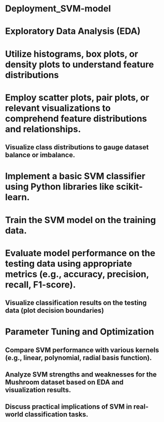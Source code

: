 # Deployment_SVM-model

# Exploratory Data Analysis (EDA)
# Utilize histograms, box plots, or density plots to understand feature distributions
# Employ scatter plots, pair plots, or relevant visualizations to comprehend feature distributions and relationships.
## Visualize class distributions to gauge dataset balance or imbalance.
# Implement a basic SVM classifier using Python libraries like scikit-learn.
# Train the SVM model on the training data.
# Evaluate model performance on the testing data using appropriate metrics (e.g., accuracy, precision, recall, F1-score).
## Visualize classification results on the testing data (plot decision boundaries)
# Parameter Tuning and Optimization
## Compare SVM performance with various kernels (e.g., linear, polynomial, radial basis function).
## Analyze SVM strengths and weaknesses for the Mushroom dataset based on EDA and visualization results.
## Discuss practical implications of SVM in real-world classification tasks.
